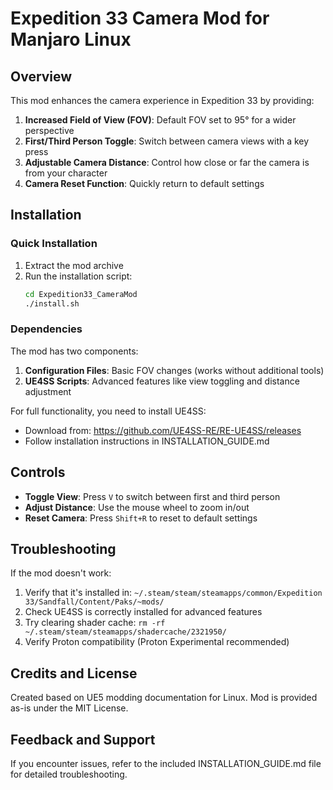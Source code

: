 # Expedition 33 Camera Mod for Manjaro Linux

## Overview

This mod enhances the camera experience in Expedition 33 by providing:

1. **Increased Field of View (FOV)**: Default FOV set to 95° for a wider perspective
2. **First/Third Person Toggle**: Switch between camera views with a key press
3. **Adjustable Camera Distance**: Control how close or far the camera is from your character
4. **Camera Reset Function**: Quickly return to default settings

## Installation

### Quick Installation
1. Extract the mod archive
2. Run the installation script:
   ```bash
   cd Expedition33_CameraMod
   ./install.sh
   ```

### Dependencies
The mod has two components:
1. **Configuration Files**: Basic FOV changes (works without additional tools)
2. **UE4SS Scripts**: Advanced features like view toggling and distance adjustment

For full functionality, you need to install UE4SS:
- Download from: https://github.com/UE4SS-RE/RE-UE4SS/releases
- Follow installation instructions in INSTALLATION_GUIDE.md

## Controls

- **Toggle View**: Press `V` to switch between first and third person
- **Adjust Distance**: Use the mouse wheel to zoom in/out
- **Reset Camera**: Press `Shift+R` to reset to default settings

## Troubleshooting

If the mod doesn't work:
1. Verify that it's installed in: `~/.steam/steam/steamapps/common/Expedition 33/Sandfall/Content/Paks/~mods/`
2. Check UE4SS is correctly installed for advanced features
3. Try clearing shader cache: `rm -rf ~/.steam/steam/steamapps/shadercache/2321950/`
4. Verify Proton compatibility (Proton Experimental recommended)

## Credits and License

Created based on UE5 modding documentation for Linux.
Mod is provided as-is under the MIT License.

## Feedback and Support

If you encounter issues, refer to the included INSTALLATION_GUIDE.md file for detailed troubleshooting.